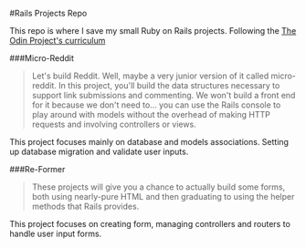 #Rails Projects Repo

This repo is where I save my small Ruby on Rails projects. Following the [The Odin Project's curriculum ](http://www.theodinproject.com/ruby-on-rails)

###Micro-Reddit

>Let's build Reddit. Well, maybe a very junior version of it called micro-reddit. In this project, you'll build the data structures necessary to support link submissions and commenting. We won't build a front end for it because we don't need to... you can use the Rails console to play around with models without the overhead of making HTTP requests and involving controllers or views.

This project focuses mainly on database and models associations. Setting up database migration and validate user inputs.


###Re-Former

>These projects will give you a chance to actually build some forms, both using nearly-pure HTML and then graduating to using the helper methods that Rails provides.

This project focuses on creating form, managing controllers and routers to handle user input forms.





